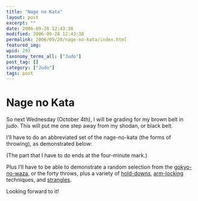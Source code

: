 ```yaml
---
title: "Nage no Kata"
layout: post
excerpt: ""
date: 2006-09-28 12:43:38
modified: 2006-09-28 12:43:38
permalink: 2006/09/28/nage-no-kata/index.html
featured_img: 
wpid: 293
taxonomy_terms_all: ["Judo"]
post_tag: []
category: ["Judo"]
tags: post
---
```


# Nage no Kata

So next Wednesday (October 4th), I will be grading for my brown belt in judo. This will put me one step away from my shodan, or black belt.

I’ll have to do an abbreviated set of the nage-no-kata (the forms of throwing), as demonstrated below:

(The part that I have to do ends at the four-minute mark.)

Plus I’ll have to be able to demonstrate a random selection from the [gokyo-no-waza](http://www.judoinfo.com/gokyo1.htm), or the forty throws, plus a variety of [hold-downs](http://www.judoinfo.com/pinning.htm), [arm-locking](http://www.judoinfo.com/kansetsuwaza.htm) techniques, and [strangles](http://www.judoinfo.com/shime.htm).

Looking forward to it!